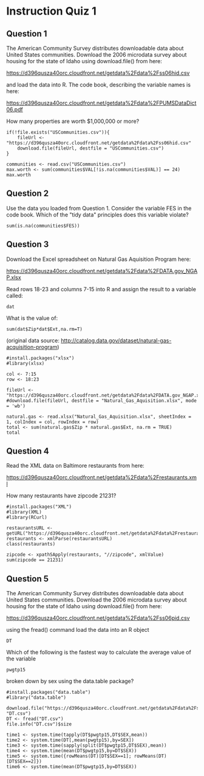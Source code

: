 # Instruction Quiz 1


## Question 1

The American Community Survey distributes downloadable data about United States communities. Download the 2006 microdata survey about housing for the state of Idaho using download.file() from here:

https://d396qusza40orc.cloudfront.net/getdata%2Fdata%2Fss06hid.csv

and load the data into R. The code book, describing the variable names is here:

https://d396qusza40orc.cloudfront.net/getdata%2Fdata%2FPUMSDataDict06.pdf

How many properties are worth $1,000,000 or more?

```{r}
if(!file.exists("USCommunities.csv")){
    fileUrl <- "https://d396qusza40orc.cloudfront.net/getdata%2Fdata%2Fss06hid.csv"
    download.file(fileUrl, destfile = "USCommunities.csv")
}

communities <- read.csv("USCommunities.csv")
max.worth <- sum(communities$VAL[!is.na(communities$VAL)] == 24)
max.worth
```


## Question 2

Use the data you loaded from Question 1. Consider the variable FES in the code book. Which of the "tidy data" principles does this variable violate?

```{r}
sum(is.na(communities$FES))
```


## Question 3

Download the Excel spreadsheet on Natural Gas Aquisition Program here: 

https://d396qusza40orc.cloudfront.net/getdata%2Fdata%2FDATA.gov_NGAP.xlsx

Read rows 18-23 and columns 7-15 into R and assign the result to a variable called:

    dat
    
What is the value of:

    sum(dat$Zip*dat$Ext,na.rm=T)
    
(original data source: http://catalog.data.gov/dataset/natural-gas-acquisition-program)

```{r}
#install.packages("xlsx")
#library(xlsx)

col <- 7:15
row <- 18:23

fileUrl <- "https://d396qusza40orc.cloudfront.net/getdata%2Fdata%2FDATA.gov_NGAP.xlsx"
#download.file(fileUrl, destfile = "Natural_Gas_Aquisition.xlsx", mode = 'wb')

natural.gas <- read.xlsx("Natural_Gas_Aquisition.xlsx", sheetIndex = 1, colIndex = col, rowIndex = row)
total <- sum(natural.gas$Zip * natural.gas$Ext, na.rm = TRUE)
total
```


## Question 4

Read the XML data on Baltimore restaurants from here:

https://d396qusza40orc.cloudfront.net/getdata%2Fdata%2Frestaurants.xml

How many restaurants have zipcode 21231?

```{r}
#install.packages("XML")
#library(XML)
#library(RCurl)

restaurantsURL <- getURL("https://d396qusza40orc.cloudfront.net/getdata%2Fdata%2Frestaurants.xml")
restaurants <- xmlParse(restaurantsURL)
class(restaurants)

zipcode <- xpathSApply(restaurants, "//zipcode", xmlValue)
sum(zipcode == 21231)

```


## Question 5

The American Community Survey distributes downloadable data about United States communities. Download the 2006 microdata survey about housing for the state of Idaho using download.file() from here:

https://d396qusza40orc.cloudfront.net/getdata%2Fdata%2Fss06pid.csv

using the fread() command load the data into an R object

    DT
Which of the following is the fastest way to calculate the average value of the variable
    
    pwgtp15
broken down by sex using the data.table package?

```{r}
#install.packages("data.table")
#library("data.table")

download.file("https://d396qusza40orc.cloudfront.net/getdata%2Fdata%2Fss06pid.csv", "DT.csv")
DT <- fread("DT.csv")
file.info("DT.csv")$size

time1 <- system.time(tapply(DT$pwgtp15,DT$SEX,mean))
time2 <- system.time(DT[,mean(pwgtp15),by=SEX])
time3 <- system.time(sapply(split(DT$pwgtp15,DT$SEX),mean))
time4 <- system.time(mean(DT$pwgtp15,by=DT$SEX))
time5 <- system.time({rowMeans(DT)[DT$SEX==1]; rowMeans(DT)[DT$SEX==2]})
time6 <- system.time(mean(DT$pwgtp15,by=DT$SEX))
```

